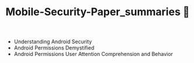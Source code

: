<html>
  <header>
    <h1 title="Paper Summaries"> Mobile-Security-Paper_summaries 📃</h1>
  </header>
  
  <body>
    <ul>
      <li>Understanding Android Security</li>
      <li>Android Permissions Demystified</li>
      <li>Android Permissions User Attention Comprehension and Behavior</li>
    </ul>
  </body>
 
</html>
